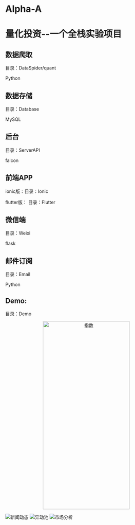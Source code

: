 # Alpha-A
# 量化投资--一个全栈实验项目

## 数据爬取

目录：DataSpider/quant

Python

## 数据存储

目录：Database

MySQL

## 后台

目录：ServerAPI

falcon

## 前端APP

ionic版：目录：Ionic

flutter版： 目录：Flutter

## 微信端

目录：Weixi

flask

## 邮件订阅

目录：Email

Python

## Demo:

目录：Demo

<p align="center">
	<img src="https://github.com/kinghows/Alpha-A/blob/master/Demo/01.jpg" alt="指数"  width="270" height="585">
</p>

![新闻动态](https://github.com/kinghows/Alpha-A/blob/master/Demo/02.jpg)
![异动池](https://github.com/kinghows/Alpha-A/blob/master/Demo/03.jpg)
![市场分析](https://github.com/kinghows/Alpha-A/blob/master/Demo/13.jpg)

